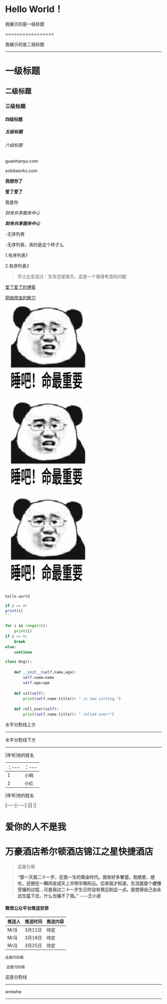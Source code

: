 # Hello World！

我展示的是一级标题

=================

我展示的是二级标题

-----------------------------

# 一级标题

## 二级标题

### 三级标题

#### 四级标题

##### 五级标题

###### 六级标题

guanhanyu.com  

solidworks.com  

**我想你了**

**爱了爱了**

我是你

*财务共享服务中心*

***财务共享服务中心***

-无序列表 

-无序列表，真的是这个样子么 

1.有序列表1 

2.有序列表2 

> 莎士比亚说过：生存还是毁灭，这是一个值得考虑的问题

[爱了爱了的博客](https://github.com)

[网络爬虫的魅力](https://www.zhihu.com)

![早点睡，不怕死吗？？？](https://github.com/akui777/Markdown777/blob/master/Pic/5acdb40f55386.jpg)



![aaa](https://github.com/akui777/Markdown777/blob/master/Pic/bear.jpg)



![adaf](https://github.com/akui777/Markdown777/blob/master/Pic/bear.jpg)

```hello world```

```for i in range(10)
if i == 0:
print(i)
​```

```

```python
for i in range(10):
    print(i)
if i >= 0:
    break
else:
    continue
```

```python
class Dog():
    
    def __init__(self,name,age):
        self.name=name
        self.age=age
        
    def sit(self):
        print(self.name.title()+ " is now sitting.")
        
    def roll_over(self):
        print(self.name.title()+ " rolled over!")
```

水平分割线上方

--------

水平分割线下方

-------

|序号|他的姓名

| ：--- | ：--- |
| :---- | ----- |
| 1     | 小明  |
| 2     | 小红  |

|序号|他的姓名

|:---:|:---:|
|||
||

# 爱你的人不是我

# 万豪酒店希尔顿酒店锦江之星快捷酒店

> 这是引用

> **“那一天我二十一岁，在我一生的黄金时代。我有好多奢望。我想爱，想吃，还想在一瞬间变成天上半明半暗的云。后来我才知道，生活就是个缓慢受锤的过程...可是我过二十一岁生日时没有预见到这一点。我觉得自己会永远生猛下去，什么也锤不了我。”   ----王小波**

#### 微信公众平台推送安排

| 推送人 | 推送时间 | 推送内容 |
| :----- | -------- | -------- |
| Mr冯   | 3月11日  | 待定     |
| Mr冯   | 3月18日  | 待定     |
| Mr冯   | 3月25日  | 待定     |

`这是代码框`

​	`这是代码框`

这是分割线

***

wrewtw

-----

